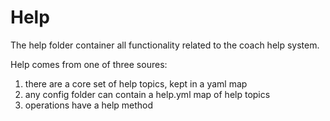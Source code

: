 # Help

The help folder container all functionality related to the coach help system.

Help comes from one of three soures:
1. there are a core set of help topics, kept in a yaml map
2. any config folder can contain a help.yml map of help topics
3. operations have a help method
